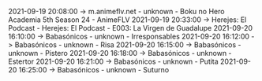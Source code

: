 2021-09-19 20:08:00 -> m.animeflv.net - unknown - Boku no Hero Academia 5th Season 24 - AnimeFLV
2021-09-19 20:33:00 -> Herejes: El Podcast - Herejes: El Podcast - E003: La Virgen de Guadalupe
2021-09-20 16:10:00 -> Babasónicos - unknown - Irresponsables
2021-09-20 16:12:00 -> Babasónicos - unknown - Risa
2021-09-20 16:15:00 -> Babasónicos - unknown - Pistero
2021-09-20 16:18:00 -> Babasónicos - unknown - Estertor
2021-09-20 16:21:00 -> Babasónicos - unknown - Putita
2021-09-20 16:25:00 -> Babasónicos - unknown - Suturno
